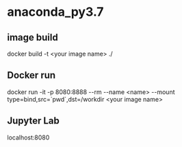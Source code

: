 # anaconda_py3.7

## image build
docker build -t \<your image name\> ./

## Docker run
docker run -it -p 8080:8888 --rm --name \<name\> --mount type=bind,src=\`pwd\`,dst=/workdir \<your image name\>

## Jupyter Lab
localhost:8080
